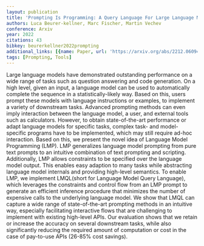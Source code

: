 ```yaml
---
layout: publication
title: 'Prompting Is Programming: A Query Language For Large Language Models'
authors: Luca Beurer-kellner, Marc Fischer, Martin Vechev
conference: Arxiv
year: 2022
citations: 43
bibkey: beurerkellner2022prompting
additional_links: [{name: Paper, url: 'https://arxiv.org/abs/2212.06094'}]
tags: [Prompting, Tools]
---
```

Large language models have demonstrated outstanding performance on a wide
range of tasks such as question answering and code generation. On a high level,
given an input, a language model can be used to automatically complete the
sequence in a statistically-likely way. Based on this, users prompt these
models with language instructions or examples, to implement a variety of
downstream tasks. Advanced prompting methods can even imply interaction between
the language model, a user, and external tools such as calculators. However, to
obtain state-of-the-art performance or adapt language models for specific
tasks, complex task- and model-specific programs have to be implemented, which
may still require ad-hoc interaction.
  Based on this, we present the novel idea of Language Model Programming (LMP).
LMP generalizes language model prompting from pure text prompts to an intuitive
combination of text prompting and scripting. Additionally, LMP allows
constraints to be specified over the language model output. This enables easy
adaption to many tasks while abstracting language model internals and providing
high-level semantics.
  To enable LMP, we implement LMQL(short for Language Model Query Language),
which leverages the constraints and control flow from an LMP prompt to generate
an efficient inference procedure that minimizes the number of expensive calls
to the underlying language model.
  We show that LMQL can capture a wide range of state-of-the-art prompting
methods in an intuitive way, especially facilitating interactive flows that are
challenging to implement with existing high-level APIs. Our evaluation shows
that we retain or increase the accuracy on several downstream tasks, while also
significantly reducing the required amount of computation or cost in the case
of pay-to-use APIs (26-85% cost savings).